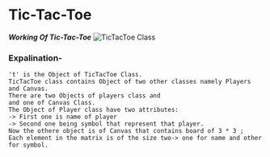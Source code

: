 # Tic-Tac-Toe

***Working Of Tic-Tac-Toe***
![TicTacToe Class](https://github.com/proacher/Tic-Tac-Toe/blob/main/images/TicTacToe.png)
### Expalination-
```
't' is the Object of TicTacToe Class.
TicTacToe class contains Object of two other classes namely Players and Canvas. 
There are two Objects of players class and  
and one of Canvas Class. 
The Object of Player class have two attributes: 
-> First one is name of player
-> Second one being symbol that represent that player. 
Now the othere object is of Canvas that contains board of 3 * 3 ;
Each element in the matrix is of the size two-> one for name and other for symbol.
```

